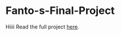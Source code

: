 # Fanto-s-Final-Project
Hiiii
Read the full project [here](https://github.com/fantofan/Fanto-s-Final-Project/blob/main/Final_Project_Code.ipynb).
